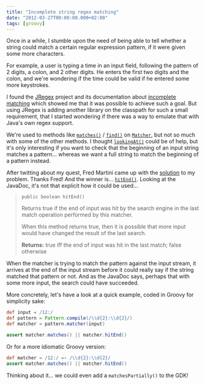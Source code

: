 ```yaml
---
title: "Incomplete string regex matching"
date: "2012-03-27T00:00:00.000+02:00"
tags: [groovy]
---
```


Once in a while, I stumble upon the need of being able to tell whether a string could match a certain regular expression pattern, if it were given some more characters.  

For example, a user is typing a time in an input field, following the pattern of 2 digits, a colon, and 2 other digits. He enters the first two digits and the colon, and we're wondering if the time could be valid if he entered some more keystrokes.  

I found the [JRegex](http://jregex.sourceforge.net/) project and its documentation about [incomplete matching](http://jregex.sourceforge.net/gstarted-advanced.html#imatching) which showed me that it was possible to achieve such a goal. But using JRegex is adding another library on the classpath for such a small requirement, that I started wondering if there was a way to emulate that with Java's own regex support.  

We're used to methods like [`matches()`](http://docs.oracle.com/javase/6/docs/api/java/util/regex/Matcher.html#matches()) / [`find()`](http://docs.oracle.com/javase/6/docs/api/java/util/regex/Matcher.html#find()) on [`Matcher`](http://docs.oracle.com/javase/6/docs/api/java/util/regex/Matcher.html), but not so much with some of the other methods. I thought [`lookingAt()`](http://docs.oracle.com/javase/6/docs/api/java/util/regex/Matcher.html#lookingAt()) could be of help, but it's only interesting if you want to check that the beginning of an input string matches a pattern... whereas we want a full string to match the beginning of a pattern instead.  

After twitting about my quest, Fred Martini came up with the [solution](https://twitter.com/#!/adiguba/status/184649138464493569) to my problem. Thanks Fred! And the winner is... [`hitEnd()`](http://docs.oracle.com/javase/6/docs/api/java/util/regex/Matcher.html#hitEnd()). Looking at the JavaDoc, it's not that explicit how it could be used...  

> `public boolean hitEnd()`
>   
> Returns true if the end of input was hit by the search engine in the last match operation performed by this matcher.   
>
> When this method returns true, then it is possible that more input would have changed the result of the last search.  
>   
> **Returns:** true iff the end of input was hit in the last match; false otherwise  

When the matcher is trying to match the pattern against the input stream, it arrives at the end of the input stream before it could really say if the string matched that pattern or not. And as the JavaDoc says, perhaps that with some more input, the search could have succeeded.  

More concretely, let's have a look at a quick example, coded in Groovy for simplicity sake:  

```groovy
def input = /12:/ 
def pattern = Pattern.compile(/\\d{2}:\\d{2}/) 
def matcher = pattern.matcher(input) 

assert matcher.matches() || matcher.hitEnd()
```

Or for a more idiomatic Groovy version:  

```groovy
def matcher = /12:/ =~ /\\d{2}:\\d{2}/  
assert matcher.matches() || matcher.hitEnd()
```

Thinking about it... we could even add a `matchesPartially()` to the GDK!